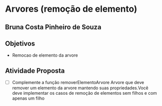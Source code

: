 # Arvores (remoção de  elemento)
Bruna Costa Pinheiro de Souza
---

## Objetivos
* Remocao de elemento da arvore

## Atividade Proposta
- [ ] Complemente a função removerElementoArvore Arvore que deve remover um elemento da arvore mantendo suas propriedades.Você deve implementar os casos de remoção de elementos sem filhos e com apenas um filho

